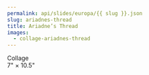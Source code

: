 ```yaml
---
permalink: api/slides/europa/{{ slug }}.json
slug: ariadnes-thread
title: Ariadne’s Thread
images:
  - collage-ariadnes-thread
---
```

Collage  
7" × 10.5"
